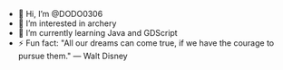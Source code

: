 - 👋 Hi, I’m @DODO0306
- 👀 I’m interested in archery
- 🌱 I’m currently learning Java and GDScript
- ⚡ Fun fact: "All our dreams can come true, if we have the courage to pursue them." — Walt Disney

<!---
DODO0306/DODO0306 is a ✨ special ✨ repository because its `README.md` (this file) appears on your GitHub profile.
You can click the Preview link to take a look at your changes.
--->
